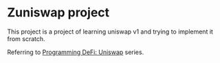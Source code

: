 # Zuniswap project

This project is a project of learning uniswap v1 and trying to implement it from scratch.

Referring to [Programming DeFi: Uniswap](https://jeiwan.net/posts/programming-defi-uniswap-1/) series.